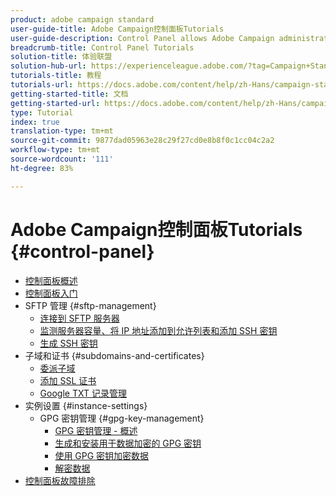 ```yaml
---
product: adobe campaign standard
user-guide-title: Adobe Campaign控制面板Tutorials
user-guide-description: Control Panel allows Adobe Campaign administrators to monitor key assets and perform administrative tasks, such as managing the SFTP storage by instance or allow list IP addresses.
breadcrumb-title: Control Panel Tutorials
solution-title: 体验联盟
solution-hub-url: https://experienceleague.adobe.com/?tag=Campaign+Standard#recommended/solutions/campaign
tutorials-title: 教程
tutorials-url: https://docs.adobe.com/content/help/zh-Hans/campaign-standard-learn/tutorials/overview.html
getting-started-title: 文档
getting-started-url: https://docs.adobe.com/content/help/zh-Hans/campaign-standard/using/campaign-standard-home.html
type: Tutorial
index: true
translation-type: tm+mt
source-git-commit: 9877dad05963e28c29f27cd0e8b8f0c1cc04c2a2
workflow-type: tm+mt
source-wordcount: '111'
ht-degree: 83%

---
```



# Adobe Campaign控制面板Tutorials {#control-panel}

+ [控制面板概述](/help/control-panel-tutorials/control-panel-overview.md)
+ [控制面板入门](/help/control-panel-tutorials/getting-started-with-the-control-panel.md)
+ SFTP 管理 {#sftp-management}
   + [连接到 SFTP 服务器](/help/control-panel-tutorials/sftp-management/connect-to-sftp-server.md)
   + [监测服务器容量、将 IP 地址添加到允许列表和添加 SSH 密钥](/help/control-panel-tutorials/sftp-management/monitoring-server-capacity-allow-listing-adding-ssh-key.md)
   + [生成 SSH 密钥](/help/control-panel-tutorials/sftp-management/generate-ssh-key.md)
+ 子域和证书 {#subdomains-and-certificates}
   + [委派子域](/help/control-panel-tutorials/subdomains-and-certificates/subdomain-delegation.md)
   + [添加 SSL 证书](/help/control-panel-tutorials/subdomains-and-certificates/adding-ssl-certificates.md)
   + [Google TXT 记录管理](/help/control-panel-tutorials/subdomains-and-certificates/google-txt-record-management.md)
+ 实例设置 {#instance-settings}
   + GPG 密钥管理 {#gpg-key-management}
      + [GPG 密钥管理 - 概述](/help/control-panel-tutorials/instance-settings/gpg-key-management/gpg-key-management-overview.md)
      + [生成和安装用于数据加密的 GPG 密钥](/help/control-panel-tutorials/instance-settings/gpg-key-management/generating-and-installing-gpg-keys-for-data-encryption.md)
      + [使用 GPG 密钥加密数据](/help/control-panel-tutorials/instance-settings/gpg-key-management/using-a-gpg-key-to-encrypt-data.md)
      + [解密数据](/help/control-panel-tutorials/instance-settings/gpg-key-management/decrypting-data.md)
+ [控制面板故障排除](/help/control-panel-tutorials/trouble-shooting.md)